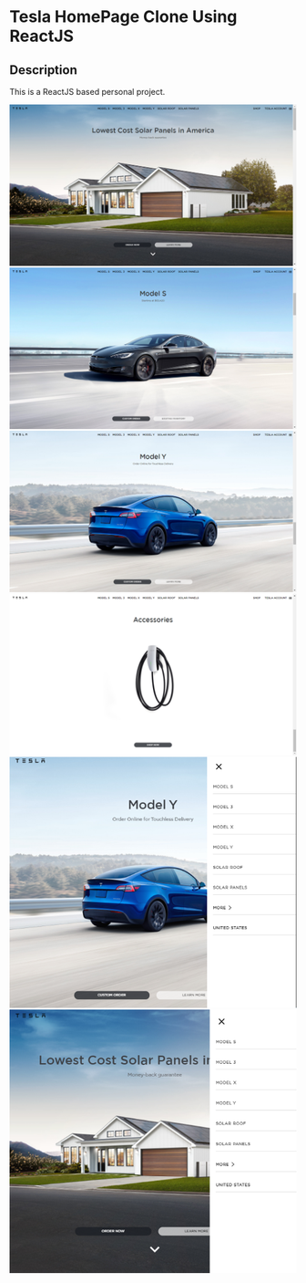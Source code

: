# Tesla HomePage Clone Using ReactJS

## Description
This is a ReactJS based personal project.

![ReactJs App](https://raw.githubusercontent.com/Denver44/Tesla_HomePage_ReactJs/master/Images/Screenshot%20(59).png)
![ReactJs App](https://raw.githubusercontent.com/Denver44/Tesla_HomePage_ReactJs/master/Images/Screenshot%20(60).png)
![ReactJs App](https://raw.githubusercontent.com/Denver44/Tesla_HomePage_ReactJs/master/Images/Screenshot%20(61).png)
![ReactJs App](https://raw.githubusercontent.com/Denver44/Tesla_HomePage_ReactJs/master/Images/Screenshot%20(62).png)
![ReactJs App](https://raw.githubusercontent.com/Denver44/Tesla_HomePage_ReactJs/master/Images/Screenshot%20(66).png)
![ReactJs App](https://raw.githubusercontent.com/Denver44/Tesla_HomePage_ReactJs/master/Images/Screenshot%20(67).png)
